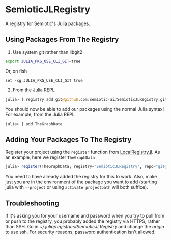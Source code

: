 # SemioticJLRegistry

A registry for Semiotic's Julia packages.

## Using Packages From The Registry

1. Use system git rather than libgit2

```bash
export JULIA_PKG_USE_CLI_GIT=true
```

Or, on fish

```fish
set -xg JULIA_PKG_USE_CLI_GIT true
```

2. From the Julia REPL

```julia
julia> ] registry add git@github.com:semiotic-ai/SemioticJLRegistry.git
```

You should now be able to add our packages using the normal Julia syntax!
For example, from the Julia REPL

```julia
julia> ] add TheGraphData
```

## Adding Your Packages To The Registry

Register your project using the `register` function from [LocalRegistry.jl](https://github.com/GunnarFarneback/LocalRegistry.jl).
As an example, here we register `TheGraphData`

```julia
julia> register(TheGraphData; registry="SemioticJLRegistry", repo="git@github.com:semiotic-ai/TheGraphData.jl.git")
```

You need to have already added the registry for this to work.
Also, make just you are in the environment of the package you want to add (starting julia with `--project` or using `activate projectpath` will both suffice).

## Troubleshooting

If it's asking you for your username and password when you try to pull from or push to the registry, you probably added the registry via HTTPS, rather than SSH.
Go in *~/.julia/registries/SemioticJLRegistry* and change the *origin* to use ssh.
For security reasons, password authentication isn't allowed.
